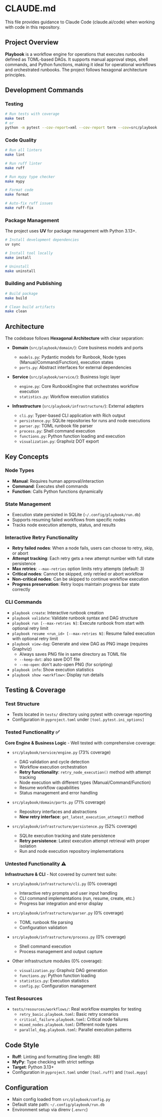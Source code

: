 # CLAUDE.md

This file provides guidance to Claude Code (claude.ai/code) when working with code in this repository.

## Project Overview

**Playbook** is a workflow engine for operations that executes runbooks defined as TOML-based DAGs.
It supports manual approval steps, shell commands, and Python functions, making it ideal for
operational workflows and orchestrated runbooks. The project follows hexagonal architecture
principles.

## Development Commands

### Testing
```bash
# Run tests with coverage
make test
# or
python -m pytest --cov-report=xml --cov-report term --cov=src/playbook tests/
```

### Code Quality
```bash
# Run all linters
make lint

# Run ruff linter
make ruff

# Run mypy type checker
make mypy

# Format code
make format

# Auto-fix ruff issues
make ruff-fix
```

### Package Management
The project uses **UV** for package management with Python 3.13+.

```bash
# Install development dependencies
uv sync

# Install tool locally
make install

# Uninstall
make uninstall
```

### Building and Publishing
```bash
# Build package
make build

# Clean build artifacts
make clean
```

## Architecture

The codebase follows **Hexagonal Architecture** with clear separation:

- **Domain** (`src/playbook/domain/`): Core business models and ports
  - `models.py`: Pydantic models for Runbook, Node types (Manual/Command/Function), execution states
  - `ports.py`: Abstract interfaces for external dependencies

- **Service** (`src/playbook/service/`): Business logic layer
  - `engine.py`: Core RunbookEngine that orchestrates workflow execution
  - `statistics.py`: Workflow execution statistics

- **Infrastructure** (`src/playbook/infrastructure/`): External adapters
  - `cli.py`: Typer-based CLI application with Rich output
  - `persistence.py`: SQLite repositories for runs and node executions
  - `parser.py`: TOML runbook file parser
  - `process.py`: Shell command execution
  - `functions.py`: Python function loading and execution
  - `visualization.py`: Graphviz DOT export

## Key Concepts

### Node Types
- **Manual**: Requires human approval/interaction
- **Command**: Executes shell commands
- **Function**: Calls Python functions dynamically

### State Management
- Execution state persisted in SQLite (`~/.config/playbook/run.db`)
- Supports resuming failed workflows from specific nodes
- Tracks node execution attempts, status, and results

### Interactive Retry Functionality
- **Retry failed nodes**: When a node fails, users can choose to retry, skip, or abort
- **Attempt tracking**: Each retry gets a new attempt number with full state persistence
- **Max retries**: `--max-retries` option limits retry attempts (default: 3)
- **Critical nodes**: Cannot be skipped, only retried or abort workflow
- **Non-critical nodes**: Can be skipped to continue workflow execution
- **Progress preservation**: Retry loops maintain progress bar state correctly

### CLI Commands
- `playbook create`: Interactive runbook creation
- `playbook validate`: Validate runbook syntax and DAG structure
- `playbook run [--max-retries N]`: Execute runbook from start with optional retry limit
- `playbook resume <run_id> [--max-retries N]`: Resume failed execution with optional retry limit
- `playbook view-dag`: Generate and view DAG as PNG image (requires Graphviz)
  - Always saves PNG file in same directory as TOML file
  - `--keep-dot`: also save DOT file
  - `--no-open`: don't auto-open PNG (for scripting)
- `playbook info`: Show execution statistics
- `playbook show <workflow>`: Display run details

## Testing & Coverage

### Test Structure
- Tests located in `tests/` directory using pytest with coverage reporting
- Configuration in `pyproject.toml` under `[tool.pytest.ini_options]`

### Tested Functionality ✅
**Core Engine & Business Logic** - Well tested with comprehensive coverage:
- `src/playbook/service/engine.py` (73% coverage)
  - DAG validation and cycle detection
  - Workflow execution orchestration
  - **Retry functionality**: `retry_node_execution()` method with attempt tracking
  - Node execution with different types (Manual/Command/Function)
  - Resume workflow capabilities
  - Status management and error handling

- `src/playbook/domain/ports.py` (71% coverage)
  - Repository interfaces and abstractions
  - **New retry interface**: `get_latest_execution_attempt()` method

- `src/playbook/infrastructure/persistence.py` (52% coverage)
  - SQLite execution tracking and state persistence
  - **Retry persistence**: Latest execution attempt retrieval with proper isolation
  - Run and node execution repository implementations

### Untested Functionality ⚠️
**Infrastructure & CLI** - Not covered by current test suite:
- `src/playbook/infrastructure/cli.py` (0% coverage)
  - Interactive retry prompts and user input handling
  - CLI command implementations (run, resume, create, etc.)
  - Progress bar integration and error display

- `src/playbook/infrastructure/parser.py` (0% coverage)
  - TOML runbook file parsing
  - Configuration validation

- `src/playbook/infrastructure/process.py` (0% coverage)
  - Shell command execution
  - Process management and output capture

- Other infrastructure modules (0% coverage):
  - `visualization.py`: Graphviz DAG generation
  - `functions.py`: Python function loading
  - `statistics.py`: Execution statistics
  - `config.py`: Configuration management

### Test Resources
- `tests/resources/workflows/`: Real workflow examples for testing
  - `retry_basic.playbook.toml`: Basic retry scenarios
  - `critical_failure.playbook.toml`: Critical node failures
  - `mixed_nodes.playbook.toml`: Different node types
  - `parallel_dag.playbook.toml`: Parallel execution patterns

## Code Style

- **Ruff**: Linting and formatting (line length: 88)
- **MyPy**: Type checking with strict settings
- **Target**: Python 3.13+
- Configuration in `pyproject.toml` under `[tool.ruff]` and `[tool.mypy]`

## Configuration

- Main config loaded from `src/playbook/config.py`
- Default state path: `~/.config/playbook/run.db`
- Environment setup via direnv (`.envrc`)
